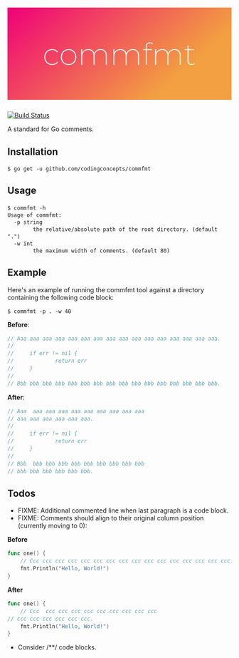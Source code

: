 # ![commfmt logo](assets/logo.png)

[![Build Status](https://travis-ci.org/codingconcepts/commfmt.svg?branch=master)](https://travis-ci.org/codingconcepts/commfmt)

A standard for Go comments.

## Installation

```
$ go get -u github.com/codingconcepts/commfmt
```

## Usage

```
$ commfmt -h
Usage of commfmt:
  -p string
        the relative/absolute path of the root directory. (default ".")
  -w int
        the maximum width of comments. (default 80)
```

## Example

Here's an example of running the commfmt tool against a directory containing the following code block:

```
$ commfmt -p . -w 40
```

**Before**:

``` go
// Aaa aaa aaa aaa aaa aaa aaa aaa aaa aaa aaa aaa aaa aaa aaa aaa.
//
//     if err != nil {
//             return err
//     }
//
// Bbb bbb bbb bbb bbb bbb bbb bbb bbb bbb bbb bbb bbb bbb bbb bbb.
```

**After**:

``` go
// Aaa  aaa aaa aaa aaa aaa aaa aaa aaa aaa
// aaa aaa aaa aaa aaa aaa.
// 
//     if err != nil {
//             return err
//     }
// 
// Bbb  bbb bbb bbb bbb bbb bbb bbb bbb bbb
// bbb bbb bbb bbb bbb bbb.
```

## Todos

* FIXME: Additional commented line when last paragraph is a code block.
* FIXME: Comments should align to their original column position (currently moving to 0):

**Before**
``` go
func one() {
	// Ccc ccc ccc ccc ccc ccc ccc ccc ccc ccc ccc ccc ccc ccc ccc ccc.
	fmt.Println("Hello, World!")
}
```

**After**
``` go
func one() {
	// Ccc  ccc ccc ccc ccc ccc ccc ccc ccc ccc
// ccc ccc ccc ccc ccc ccc.
	fmt.Println("Hello, World!")
}
```

* Consider /**/ code blocks.